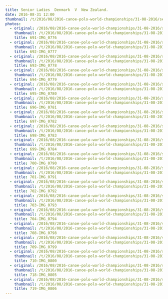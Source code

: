 ```yaml
---
title: Senior Ladies  Denmark  V  New Zealand.
date: 2016-08-31 12:00
thumbnail: /t/2016/08/2016-canoe-polo-world-championships/31-08-2016/senior-ladies-denmark-v-new-zealand/691-img_0776.jpg
photos:
  - original: /2016/08/2016-canoe-polo-world-championships/31-08-2016/senior-ladies-denmark-v-new-zealand/691-img_0776.jpg
    thumbnail: /t/2016/08/2016-canoe-polo-world-championships/31-08-2016/senior-ladies-denmark-v-new-zealand/691-img_0776.jpg
    title: 691-IMG_0776
  - original: /2016/08/2016-canoe-polo-world-championships/31-08-2016/senior-ladies-denmark-v-new-zealand/692-img_0777.jpg
    thumbnail: /t/2016/08/2016-canoe-polo-world-championships/31-08-2016/senior-ladies-denmark-v-new-zealand/692-img_0777.jpg
    title: 692-IMG_0777
  - original: /2016/08/2016-canoe-polo-world-championships/31-08-2016/senior-ladies-denmark-v-new-zealand/693-img_0778.jpg
    thumbnail: /t/2016/08/2016-canoe-polo-world-championships/31-08-2016/senior-ladies-denmark-v-new-zealand/693-img_0778.jpg
    title: 693-IMG_0778
  - original: /2016/08/2016-canoe-polo-world-championships/31-08-2016/senior-ladies-denmark-v-new-zealand/694-img_0779.jpg
    thumbnail: /t/2016/08/2016-canoe-polo-world-championships/31-08-2016/senior-ladies-denmark-v-new-zealand/694-img_0779.jpg
    title: 694-IMG_0779
  - original: /2016/08/2016-canoe-polo-world-championships/31-08-2016/senior-ladies-denmark-v-new-zealand/695-img_0780.jpg
    thumbnail: /t/2016/08/2016-canoe-polo-world-championships/31-08-2016/senior-ladies-denmark-v-new-zealand/695-img_0780.jpg
    title: 695-IMG_0780
  - original: /2016/08/2016-canoe-polo-world-championships/31-08-2016/senior-ladies-denmark-v-new-zealand/696-img_0781.jpg
    thumbnail: /t/2016/08/2016-canoe-polo-world-championships/31-08-2016/senior-ladies-denmark-v-new-zealand/696-img_0781.jpg
    title: 696-IMG_0781
  - original: /2016/08/2016-canoe-polo-world-championships/31-08-2016/senior-ladies-denmark-v-new-zealand/697-img_0782.jpg
    thumbnail: /t/2016/08/2016-canoe-polo-world-championships/31-08-2016/senior-ladies-denmark-v-new-zealand/697-img_0782.jpg
    title: 697-IMG_0782
  - original: /2016/08/2016-canoe-polo-world-championships/31-08-2016/senior-ladies-denmark-v-new-zealand/698-img_0783.jpg
    thumbnail: /t/2016/08/2016-canoe-polo-world-championships/31-08-2016/senior-ladies-denmark-v-new-zealand/698-img_0783.jpg
    title: 698-IMG_0783
  - original: /2016/08/2016-canoe-polo-world-championships/31-08-2016/senior-ladies-denmark-v-new-zealand/699-img_0784.jpg
    thumbnail: /t/2016/08/2016-canoe-polo-world-championships/31-08-2016/senior-ladies-denmark-v-new-zealand/699-img_0784.jpg
    title: 699-IMG_0784
  - original: /2016/08/2016-canoe-polo-world-championships/31-08-2016/senior-ladies-denmark-v-new-zealand/700-img_0790.jpg
    thumbnail: /t/2016/08/2016-canoe-polo-world-championships/31-08-2016/senior-ladies-denmark-v-new-zealand/700-img_0790.jpg
    title: 700-IMG_0790
  - original: /2016/08/2016-canoe-polo-world-championships/31-08-2016/senior-ladies-denmark-v-new-zealand/701-img_0791.jpg
    thumbnail: /t/2016/08/2016-canoe-polo-world-championships/31-08-2016/senior-ladies-denmark-v-new-zealand/701-img_0791.jpg
    title: 701-IMG_0791
  - original: /2016/08/2016-canoe-polo-world-championships/31-08-2016/senior-ladies-denmark-v-new-zealand/702-img_0792.jpg
    thumbnail: /t/2016/08/2016-canoe-polo-world-championships/31-08-2016/senior-ladies-denmark-v-new-zealand/702-img_0792.jpg
    title: 702-IMG_0792
  - original: /2016/08/2016-canoe-polo-world-championships/31-08-2016/senior-ladies-denmark-v-new-zealand/703-img_0793.jpg
    thumbnail: /t/2016/08/2016-canoe-polo-world-championships/31-08-2016/senior-ladies-denmark-v-new-zealand/703-img_0793.jpg
    title: 703-IMG_0793
  - original: /2016/08/2016-canoe-polo-world-championships/31-08-2016/senior-ladies-denmark-v-new-zealand/704-img_0794.jpg
    thumbnail: /t/2016/08/2016-canoe-polo-world-championships/31-08-2016/senior-ladies-denmark-v-new-zealand/704-img_0794.jpg
    title: 704-IMG_0794
  - original: /2016/08/2016-canoe-polo-world-championships/31-08-2016/senior-ladies-denmark-v-new-zealand/708-img_0798.jpg
    thumbnail: /t/2016/08/2016-canoe-polo-world-championships/31-08-2016/senior-ladies-denmark-v-new-zealand/708-img_0798.jpg
    title: 708-IMG_0798
  - original: /2016/08/2016-canoe-polo-world-championships/31-08-2016/senior-ladies-denmark-v-new-zealand/709-img_0799.jpg
    thumbnail: /t/2016/08/2016-canoe-polo-world-championships/31-08-2016/senior-ladies-denmark-v-new-zealand/709-img_0799.jpg
    title: 709-IMG_0799
  - original: /2016/08/2016-canoe-polo-world-championships/31-08-2016/senior-ladies-denmark-v-new-zealand/710-img_0800.jpg
    thumbnail: /t/2016/08/2016-canoe-polo-world-championships/31-08-2016/senior-ladies-denmark-v-new-zealand/710-img_0800.jpg
    title: 710-IMG_0800
  - original: /2016/08/2016-canoe-polo-world-championships/31-08-2016/senior-ladies-denmark-v-new-zealand/718-img_0805.jpg
    thumbnail: /t/2016/08/2016-canoe-polo-world-championships/31-08-2016/senior-ladies-denmark-v-new-zealand/718-img_0805.jpg
    title: 718-IMG_0805
  - original: /2016/08/2016-canoe-polo-world-championships/31-08-2016/senior-ladies-denmark-v-new-zealand/719-img_0806.jpg
    thumbnail: /t/2016/08/2016-canoe-polo-world-championships/31-08-2016/senior-ladies-denmark-v-new-zealand/719-img_0806.jpg
    title: 719-IMG_0806
---
```

